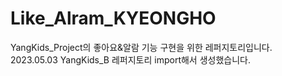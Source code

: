 # Like_Alram_KYEONGHO
YangKids_Project의 좋아요&알람 기능 구현을 위한 레퍼지토리입니다.  
2023.05.03 YangKids_B 레퍼지토리 import해서 생성했습니다.
